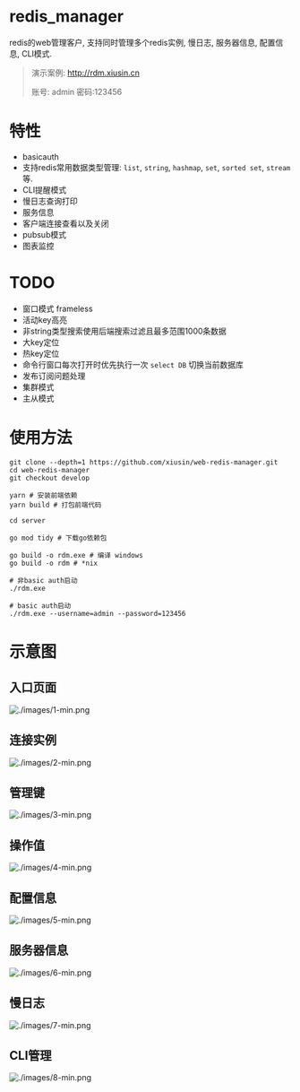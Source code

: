 # redis_manager #

redis的web管理客户, 支持同时管理多个redis实例, 慢日志, 服务器信息, 配置信息, CLI模式.

> 演示案例: http://rdm.xiusin.cn
>
> 账号: admin 密码:123456

# 特性 #

- basicauth
- 支持redis常用数据类型管理: `list`, `string`, `hashmap`, `set`, `sorted set`, `stream`等.
- CLI提醒模式
- 慢日志查询打印
- 服务信息
- 客户端连接查看以及关闭
- pubsub模式
- 图表监控

# TODO #
- 窗口模式 frameless
- 活动key高亮
- 非string类型搜索使用后端搜索过滤且最多范围1000条数据
- 大key定位
- 热key定位
- 命令行窗口每次打开时优先执行一次 `select DB` 切换当前数据库
- 发布订阅问题处理
- 集群模式
- 主从模式

# 使用方法 #
```shell
git clone --depth=1 https://github.com/xiusin/web-redis-manager.git
cd web-redis-manager
git checkout develop

yarn # 安装前端依赖
yarn build # 打包前端代码

cd server

go mod tidy # 下载go依赖包

go build -o rdm.exe # 编译 windows
go build -o rdm # *nix

# 非basic auth启动
./rdm.exe

# basic auth启动
./rdm.exe --username=admin --password=123456

```


# 示意图 #

## 入口页面 ##

![./images/1-min.png](./images/1-min.png)

## 连接实例 ##

![./images/2-min.png](./images/2-min.png)

## 管理键 ##

![./images/3-min.png](./images/3-min.png)

## 操作值 ##

![./images/4-min.png](./images/4-min.png)

## 配置信息 ##

![./images/5-min.png](./images/5-min.png)

## 服务器信息 ##

![./images/6-min.png](./images/6-min.png)

## 慢日志 ##

![./images/7-min.png](./images/7-min.png)

## CLI管理 ##

![./images/8-min.png](./images/8-min.png)
